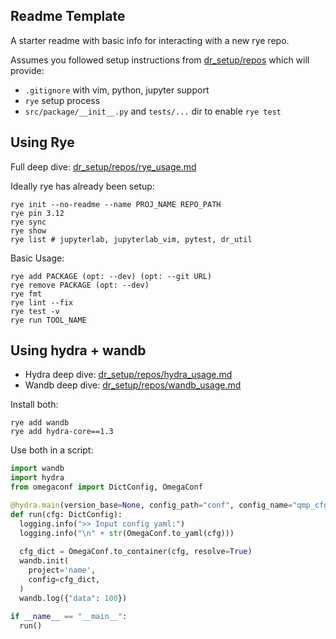 ## Readme Template

A starter readme with basic info for interacting with a new rye repo.

Assumes you followed setup instructions from [dr_setup/repos](https://github.com/drothermel/dr_setup/blob/repo_setup/repos/README.md) which will provide:
- `.gitignore` with vim, python, jupyter support
- `rye` setup process
- `src/package/__init__.py` and `tests/...` dir to enable `rye test`

## Using Rye

Full deep dive: [dr_setup/repos/rye_usage.md](https://github.com/drothermel/dr_setup/blob/repo_setup/repos/rye_usage.md)

Ideally rye has already been setup:
```shell
rye init --no-readme --name PROJ_NAME REPO_PATH
rye pin 3.12
rye sync
rye show
rye list # jupyterlab, jupyterlab_vim, pytest, dr_util
```

Basic Usage:
```
rye add PACKAGE (opt: --dev) (opt: --git URL)
rye remove PACKAGE (opt: --dev)
rye fmt
rye lint --fix
rye test -v
rye run TOOL_NAME
```

## Using hydra + wandb

- Hydra deep dive: [dr_setup/repos/hydra_usage.md](https://github.com/drothermel/dr_setup/blob/repo_setup/repos/hydra_usage.md)
- Wandb deep dive: [dr_setup/repos/wandb_usage.md
](https://github.com/drothermel/dr_setup/blob/repo_setup/repos/wandb_usage.md)

Install both:
```shell
rye add wandb
rye add hydra-core==1.3
```

Use both in a script:
```python
import wandb
import hydra
from omegaconf import DictConfig, OmegaConf

@hydra.main(version_base=None, config_path="conf", config_name="qmp_cfg")
def run(cfg: DictConfig):
  logging.info(">> Input config yaml:")
  logging.info("\n" + str(OmegaConf.to_yaml(cfg)))
	
  cfg_dict = OmegaConf.to_container(cfg, resolve=True)
  wandb.init(
    project='name',
    config=cfg_dict,
  )
  wandb.log({"data": 100})

if __name__ == "__main__":
  run()
```
